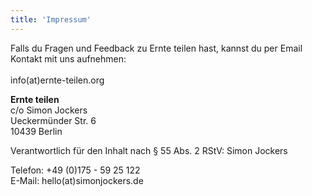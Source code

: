 ```yaml
---
title: 'Impressum'
---
```


Falls du Fragen und Feedback zu Ernte teilen hast, kannst du per Email Kontakt mit uns aufnehmen: 
<br><br>info(at)ernte-teilen.org


__Ernte teilen__<br>
c/o Simon Jockers<br>
Ueckermünder Str. 6<br> 
10439 Berlin<br> 

Verantwortlich für den Inhalt nach § 55 Abs. 2 RStV: Simon Jockers

Telefon: +49 (0)175 - 59 25 122<br> 
E-Mail: hello(at)simonjockers.de
